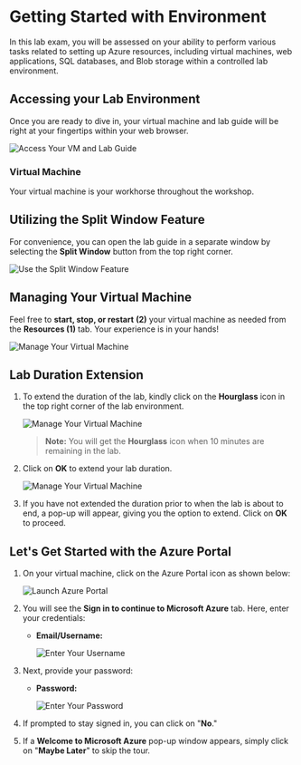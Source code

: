 # Getting Started with Environment

In this lab exam, you will be assessed on your ability to perform various tasks related to setting up Azure resources, including virtual machines, web applications, SQL databases, and Blob storage within a controlled lab environment. 

## Accessing your Lab Environment
 
Once you are ready to dive in, your virtual machine and lab guide will be right at your fingertips within your web browser.
 
  ![Access Your VM and Lab Guide](../images/labguide.png)

### Virtual Machine
 
Your virtual machine is your workhorse throughout the workshop.
 
## Utilizing the Split Window Feature
 
For convenience, you can open the lab guide in a separate window by selecting the **Split Window** button from the top right corner.
 
  ![Use the Split Window Feature](../images/spl.png)
 
## Managing Your Virtual Machine
 
Feel free to **start, stop, or restart** **(2)** your virtual machine as needed from the **Resources (1)** tab. Your experience is in your hands!
 
  ![Manage Your Virtual Machine](../images/res.png)
 
## **Lab Duration Extension**

1. To extend the duration of the lab, kindly click on the **Hourglass** icon in the top right corner of the lab environment. 

    ![Manage Your Virtual Machine](../images/gext.png)

    >**Note:** You will get the **Hourglass** icon when 10 minutes are remaining in the lab.

1. Click on **OK** to extend your lab duration.
 
   ![Manage Your Virtual Machine](../images/gext2.png)

1. If you have not extended the duration prior to when the lab is about to end, a pop-up will appear, giving you the option to extend. Click on **OK** to proceed.

## Let's Get Started with the Azure Portal
 
1. On your virtual machine, click on the Azure Portal icon as shown below:
 
   ![Launch Azure Portal](../images/sc900-image(1).png)

 
1. You will see the **Sign in to continue to Microsoft Azure** tab. Here, enter your credentials:
 
   - **Email/Username:** <inject key="AzureAdUserEmail"></inject>
 
       ![Enter Your Username](../images/sc900-image-1.png)
 
1. Next, provide your password:
 
   - **Password:** <inject key="AzureAdUserPassword"></inject>
 
      ![Enter Your Password](../images/sc900-image-2.png)
 
1. If prompted to stay signed in, you can click on "**No**."
 
1. If a **Welcome to Microsoft Azure** pop-up window appears, simply click on "**Maybe Later**" to skip the tour.
 
